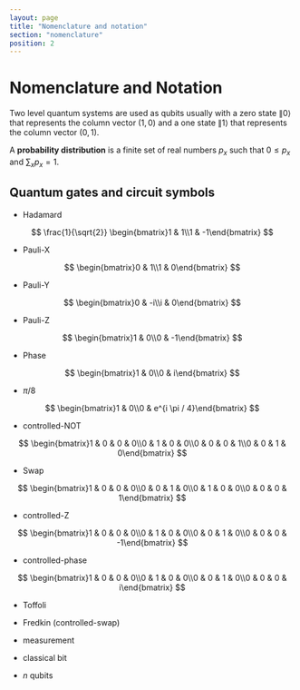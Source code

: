 ```yaml
---
layout: page
title: "Nomenclature and notation"
section: "nomenclature"
position: 2
---
```


# Nomenclature and Notation

Two level quantum systems are used as qubits usually with a zero state $\left\| 0 \right>$ that represents the 
column vector $(1,0)$ and a one state $\left\| 1 \right>$ that represents the column vector $(0,1)$.

A **probability distribution** is a finite set of real numbers $p_x$ such that $0 \leq p_x$ and $\sum_x p_x = 1$.


## Quantum gates and circuit symbols 

* Hadamard

$$
\frac{1}{\sqrt{2}} \begin{bmatrix}1 & 1\\1 & -1\end{bmatrix}
$$

* Pauli-X

$$
\begin{bmatrix}0 & 1\\1 & 0\end{bmatrix}
$$

* Pauli-Y

$$
\begin{bmatrix}0 & -i\\i & 0\end{bmatrix}
$$

* Pauli-Z

$$
\begin{bmatrix}1 & 0\\0 & -1\end{bmatrix}
$$

* Phase

$$
\begin{bmatrix}1 & 0\\0 & i\end{bmatrix}
$$

* $\pi / 8$

$$
\begin{bmatrix}1 & 0\\0 & e^{i \pi / 4}\end{bmatrix}
$$


* controlled-NOT

$$
\begin{bmatrix}1 & 0 & 0 & 0\\0 & 1 & 0 & 0\\0 & 0 & 0 & 1\\0 & 0 & 1 & 0\end{bmatrix}
$$

* Swap


$$
\begin{bmatrix}1 & 0 & 0 & 0\\0 & 0 & 1 & 0\\0 & 1 & 0 & 0\\0 & 0 & 0 & 1\end{bmatrix}
$$

* controlled-Z

$$
\begin{bmatrix}1 & 0 & 0 & 0\\0 & 1 & 0 & 0\\0 & 0 & 1 & 0\\0 & 0 & 0 & -1\end{bmatrix}
$$

* controlled-phase

$$
\begin{bmatrix}1 & 0 & 0 & 0\\0 & 1 & 0 & 0\\0 & 0 & 1 & 0\\0 & 0 & 0 & i\end{bmatrix}
$$

* Toffoli

* Fredkin (controlled-swap)

* measurement

* classical bit

* $n$ qubits